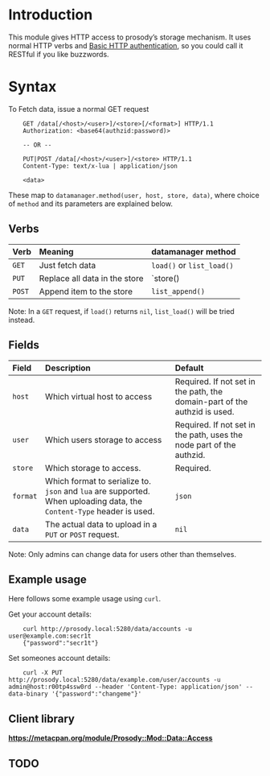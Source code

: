 # Introduction #

This module gives HTTP access to prosody’s storage mechanism.  It uses normal HTTP verbs and [Basic HTTP authentication](http://tools.ietf.org/html/rfc2617), so you could call it RESTful if you like buzzwords.

# Syntax #

To Fetch data, issue a normal GET request
```
	GET /data[/<host>/<user>]/<store>[/<format>] HTTP/1.1
	Authorization: <base64(authzid:password)>

	-- OR --

	PUT|POST /data[/<host>/<user>]/<store> HTTP/1.1
	Content-Type: text/x-lua | application/json

	<data>
```

These map to `datamanager.method(user, host, store, data)`, where choice of `method` and its parameters are explained below.

## Verbs ##

|**Verb**|**Meaning**                      |**datamanager method**        |
|:-------|:--------------------------------|:-----------------------------|
|`GET`   | Just fetch data                 | `load()` or `list_load()`    |
|`PUT`   | Replace all data in the store   | `store()                     |
|`POST`  | Append item to the store        | `list_append()`              |

Note: In a `GET` request, if `load()` returns `nil`, `list_load()` will be tried instead.

## Fields ##

|**Field**|**Description**|**Default**|
|:--------|:--------------|:----------|
|`host`   |Which virtual host to access|Required. If not set in the path, the domain-part of the authzid is used.|
|`user`   |Which users storage to access|Required. If not set in the path, uses the node part of the authzid.|
|`store`  |Which storage to access.|Required.  |
|`format` |Which format to serialize to. `json` and `lua` are supported. When uploading data, the `Content-Type` header is used.|`json`     |
|`data`   |The actual data to upload in a `PUT` or `POST` request.|`nil`      |

Note: Only admins can change data for users other than themselves.

## Example usage ##

Here follows some example usage using `curl`.

Get your account details:

```
	curl http://prosody.local:5280/data/accounts -u user@example.com:secr1t
	{"password":"secr1t"}
```

Set someones account details:

```
	curl -X PUT http://prosody.local:5280/data/example.com/user/accounts -u admin@host:r00tp4ssw0rd --header 'Content-Type: application/json' --data-binary '{"password":"changeme"}'
```

## Client library ##

**https://metacpan.org/module/Prosody::Mod::Data::Access**

## TODO ##

